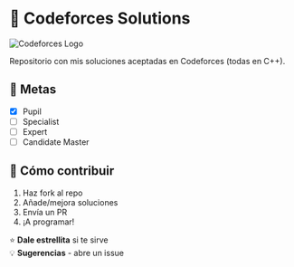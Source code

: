 # 🚀 Codeforces Solutions

![Codeforces Logo](https://codeforces.org/s/0/images/codeforces-sponsored-by-ton.png)

Repositorio con mis soluciones aceptadas en Codeforces (todas en C++).

## 🏅 Metas
- [x] Pupil
- [ ] Specialist  
- [ ] Expert
- [ ] Candidate Master

## 🤝 Cómo contribuir
1. Haz fork al repo
2. Añade/mejora soluciones
3. Envía un PR
4. ¡A programar!

⭐ **Dale estrellita** si te sirve  
💡 **Sugerencias** - abre un issue
